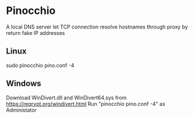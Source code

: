 # Pinocchio
A local DNS server let TCP connection resolve hostnames through proxy by return fake IP addresses

## Linux
sudo pinocchio pino.conf -4

## Windows
Download WinDivert.dll and WinDivert64.sys from https://reqrypt.org/windivert.html
Run "pinocchio pino.conf -4" as Administator
